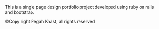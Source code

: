 This is a single page design portfolio project developed using ruby on rails and bootstrap.

©Copy right Pegah Khast, all rights reserved